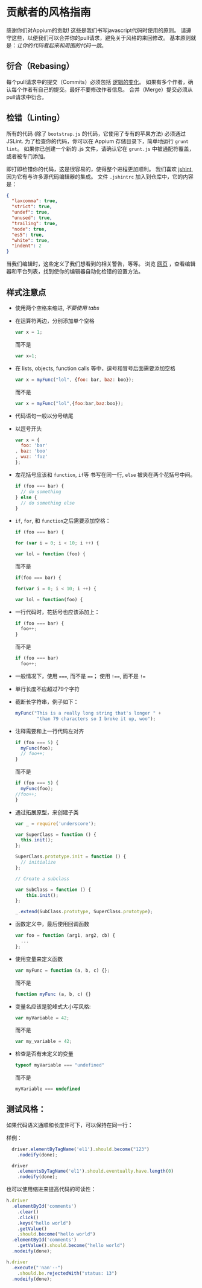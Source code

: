 # 贡献者的风格指南

感谢你们对Appium的贡献! 这些是我们书写javascript代码时使用的原则。
请遵守这些，以便我们可以合并你的pull请求，避免关于风格的来回修改。
基本原则就是：*让你的代码看起来和周围的代码一致*。

## 衍合（Rebasing）

每个pull请求中的提交（Commits）必须包括 [逻辑的变化](https://github.com/appium/appium/pull/920#issuecomment-21588553)。
如果有多个作者，确认每个作者有自己的提交。最好不要修改作者信息。
合并（Merge）提交必须从pull请求中衍合。

## 检错（Linting）

所有的代码 (除了 `bootstrap.js` 的代码，它使用了专有的苹果方法) 必须通过 JSLint.
为了检查你的代码，你可以在 Appium 存储目录下，简单地运行 `grunt lint`。
如果你已创建一个新的 .js 文件，请确认它在 `grunt.js` 中被通配符覆盖，或者被专门添加。

即打即检错你的代码，这是很容易的，使得整个进程更加顺利。
我们喜欢 [jshint](http://www.jshint.com),因为它有与许多源代码编辑器的集成。
文件 `.jshintrc` 加入到仓库中，它的内容是：

```json
{
  "laxcomma": true,
  "strict": true,
  "undef": true,
  "unused": true,
  "trailing": true,
  "node": true,
  "es5": true,
  "white": true,
  "indent": 2
}
```

当我们编辑时，这些定义了我们想看到的相关警告，等等。
浏览 [网页](http://www.jshint.com/platforms/) ，查看编辑器和平台列表，找到使你的编辑器自动化检错的设置方法。

## 样式注意点

*   使用两个空格来缩进, *不要使用 tabs*
*   在运算符两边，分别添加单个空格

    ```js
    var x = 1;
    ```
    而不是
    ```js
    var x=1;
    ```

*   在 lists, objects, function calls 等中，逗号和冒号后面需要添加空格

    ```js
    var x = myFunc("lol", {foo: bar, baz: boo});
    ```
    而不是
    ```js
    var x = myFunc("lol",{foo:bar,baz:boo});
    ```

*   代码语句一般以分号结尾
*   以逗号开头

    ```js
    var x = {
      foo: 'bar'
    , baz: 'boo'
    , wuz: 'foz'
    };
    ```


*   左花括号应该和 `function`, `if`等 书写在同一行, `else` 被夹在两个花括号中间。

    ```js
    if (foo === bar) {
      // do something
    } else {
      // do something else
    }
    ```

*   `if`, `for`, 和 `function`之后需要添加空格：

    ```js
    if (foo === bar) {
    ```
    ```js
    for (var i = 0; i < 10; i ++) {
    ```
    ```js
    var lol = function (foo) {
    ```
    而不是
    ```js
    if(foo === bar) {
    ```
    ```js
    for(var i = 0; i < 10; i ++) {
    ```
    ```js
    var lol = function(foo) {
    ```

*   一行代码时，花括号也应该添加上：

    ```js
    if (foo === bar) {
      foo++;
    }
    ```
    而不是
    ```js
    if (foo === bar)
      foo++;
    ```

*   一般情况下，使用 `===`, 而不是 `==`； 使用 `!==`, 而不是 `!=`
*   单行长度不应超过79个字符
*   截断长字符串，例子如下：

    ```js
    myFunc("This is a really long string that's longer " +
            "than 79 characters so I broke it up, woo");
    ```

*   注释需要和上一行代码左对齐

    ```js
    if (foo === 5) {
      myFunc(foo);
      // foo++;
    }
    ```
    而不是
    ```js
    if (foo === 5) {
      myFunc(foo);
    //foo++;
    }
    ```

*   通过拓展原型，来创建子类

    ```js
    var _ = require('underscore');

    var SuperClass = function () {
      this.init();
    };

    SuperClass.prototype.init = function () {
      // initialize
    };

    // Create a subclass

    var SubClass = function () {
        this.init();
    };

    _.extend(SubClass.prototype, SuperClass.prototype);
    ```

*   函数定义中，最后使用回调函数

    ```js
    var foo = function (arg1, arg2, cb) {
      ...
    };
    ```

*   使用变量来定义函数

    ```js
    var myFunc = function (a, b, c) {};
    ```
    而不是
    ```js
    function myFunc (a, b, c) {}
    ```

*   变量名应该是驼峰式大小写风格:

    ```js
    var myVariable = 42;
    ```
    而不是
    ```js
    var my_variable = 42;
    ```

*   检查是否有未定义的变量

    ```js
    typeof myVariable === "undefined"
    ```
    而不是
    ```js
    myVariable === undefined
    ```

## 测试风格：

如果代码语义通顺和长度许可下，可以保持在同一行：

样例：

```js
  driver.elementByTagName('el1').should.become("123")
    .nodeify(done);

  driver
    .elementsByTagName('el1').should.eventually.have.length(0)
    .nodeify(done);
```

也可以使用缩进来提高代码的可读性：

```js
h.driver
  .elementById('comments')
    .clear()
    .click()
    .keys("hello world")
    .getValue()
    .should.become("hello world")
  .elementById('comments')
    .getValue().should.become("hello world")
  .nodeify(done);

h.driver
  .execute("'nan'--")
    .should.be.rejectedWith("status: 13")
  .nodeify(done);        
```